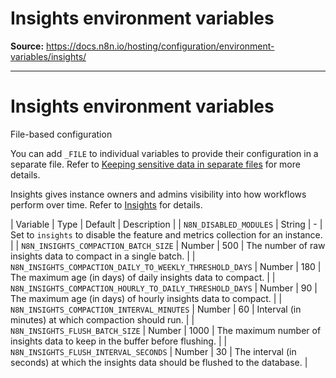 # Insights environment variables

**Source:** https://docs.n8n.io/hosting/configuration/environment-variables/insights/

---

# Insights environment variables

File-based configuration

You can add `_FILE` to individual variables to provide their configuration in a separate file. Refer to [Keeping sensitive data in separate files](../../configuration-methods/#keeping-sensitive-data-in-separate-files) for more details.

Insights gives instance owners and admins visibility into how workflows perform over time. Refer to [Insights](../../../../insights/) for details.

| Variable | Type | Default | Description |
| `N8N_DISABLED_MODULES` | String | - | Set to `insights` to disable the feature and metrics collection for an instance. |
| `N8N_INSIGHTS_COMPACTION_BATCH_SIZE` | Number | 500 | The number of raw insights data to compact in a single batch. |
| `N8N_INSIGHTS_COMPACTION_DAILY_TO_WEEKLY_THRESHOLD_DAYS` | Number | 180 | The maximum age (in days) of daily insights data to compact. |
| `N8N_INSIGHTS_COMPACTION_HOURLY_TO_DAILY_THRESHOLD_DAYS` | Number | 90 | The maximum age (in days) of hourly insights data to compact. |
| `N8N_INSIGHTS_COMPACTION_INTERVAL_MINUTES` | Number | 60 | Interval (in minutes) at which compaction should run. |
| `N8N_INSIGHTS_FLUSH_BATCH_SIZE` | Number | 1000 | The maximum number of insights data to keep in the buffer before flushing. |
| `N8N_INSIGHTS_FLUSH_INTERVAL_SECONDS` | Number | 30 | The interval (in seconds) at which the insights data should be flushed to the database. |

